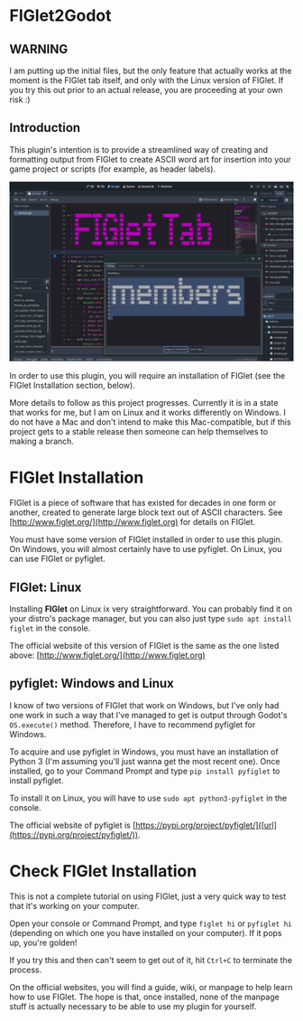 # FIGlet2Godot

## WARNING

I am putting up the initial files, but the only feature that actually works at the moment is the FIGlet tab itself, and only with the Linux version of FIGlet. If you try this out prior to an actual release, you are proceeding at your own risk :)

## Introduction

This plugin's intention is to provide a streamlined way of creating and formatting output from FIGlet to create ASCII word art for insertion into your game project or scripts (for example, as header labels).

![](https://github.com/freswinn/FIGlet2Godot/blob/main/Preview.png)

In order to use this plugin, you will require an installation of FIGlet (see the FIGlet Installation section, below).

More details to follow as this project progresses. Currently it is in a state that works for me, but I am on Linux and it works differently on Windows. I do not have a Mac and don't intend to make this Mac-compatible, but if this project gets to a stable release then someone can help themselves to making a branch.

# FIGlet Installation
FIGlet is a piece of software that has existed for decades in one form or another, created to generate large block text out of ASCII characters. See [http://www.figlet.org/](http://www.figlet.org) for details on FIGlet.

You must have some version of FIGlet installed in order to use this plugin. On Windows, you will almost certainly have to use pyfiglet. On Linux, you can use FIGlet or pyfiglet.

## FIGlet: Linux
Installing **FIGlet** on Linux ix very straightforward. You can probably find it on your distro's package manager, but you can also just type `sudo apt install figlet` in the console.

The official website of this version of FIGlet is the same as the one listed above: [http://www.figlet.org/](http://www.figlet.org)

## pyfiglet: Windows and Linux
I know of two versions of FIGlet that work on Windows, but I've only had one work in such a way that I've managed to get is output through Godot's `OS.execute()` method. Therefore, I have to recommend pyfiglet for Windows.

To acquire and use pyfiglet in Windows, you must have an installation of Python 3 (I'm assuming you'll just wanna get the most recent one). Once installed, go to your Command Prompt and type `pip install pyfiglet` to install pyfiglet.

To install it on Linux, you will have to use `sudo apt python3-pyfiglet` in the console.

The official website of pyfiglet is [https://pypi.org/project/pyfiglet/]([url](https://pypi.org/project/pyfiglet/)).

# Check FIGlet Installation

This is not a complete tutorial on using FIGlet, just a very quick way to test that it's working on your computer.

Open your console or Command Prompt, and type `figlet hi` or `pyfiglet hi` (depending on which one you have installed on your computer). If it pops up, you're golden!

If you try this and then can't seem to get out of it, hit `Ctrl+C` to terminate the process.

On the official websites, you will find a guide, wiki, or manpage to help learn how to use FIGlet. The hope is that, once installed, none of the manpage stuff is actually necessary to be able to use my plugin for yourself.
